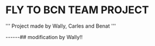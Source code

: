 # FLY TO BCN TEAM PROJECT

''' Project made by Wally, Carles and Benat '''

------## modification by Wally!!
